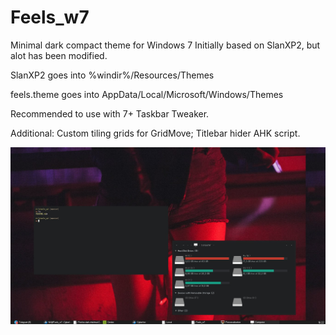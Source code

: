 # Feels_w7
Minimal dark compact theme for Windows 7
Initially based on SlanXP2, but alot has been modified.

SlanXP2 goes into %windir%/Resources/Themes

feels.theme goes into AppData/Local/Microsoft/Windows/Themes

Recommended to use with 7+ Taskbar Tweaker.

Additional: Custom tiling grids for GridMove;
			Titlebar hider AHK script.

![](screen.jpg)
